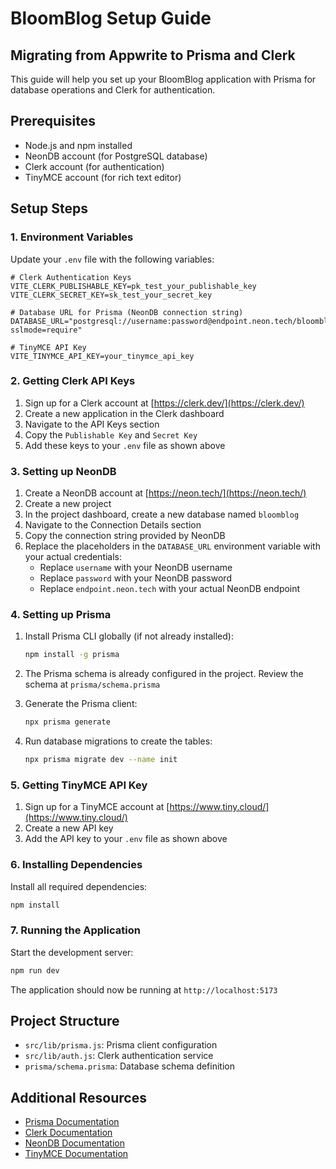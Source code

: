# BloomBlog Setup Guide

## Migrating from Appwrite to Prisma and Clerk

This guide will help you set up your BloomBlog application with Prisma for database operations and Clerk for authentication.

## Prerequisites

- Node.js and npm installed
- NeonDB account (for PostgreSQL database)
- Clerk account (for authentication)
- TinyMCE account (for rich text editor)

## Setup Steps

### 1. Environment Variables

Update your `.env` file with the following variables:

```
# Clerk Authentication Keys
VITE_CLERK_PUBLISHABLE_KEY=pk_test_your_publishable_key
VITE_CLERK_SECRET_KEY=sk_test_your_secret_key

# Database URL for Prisma (NeonDB connection string)
DATABASE_URL="postgresql://username:password@endpoint.neon.tech/bloomblog?sslmode=require"

# TinyMCE API Key
VITE_TINYMCE_API_KEY=your_tinymce_api_key
```

### 2. Getting Clerk API Keys

1. Sign up for a Clerk account at [https://clerk.dev/](https://clerk.dev/)
2. Create a new application in the Clerk dashboard
3. Navigate to the API Keys section
4. Copy the `Publishable Key` and `Secret Key`
5. Add these keys to your `.env` file as shown above

### 3. Setting up NeonDB

1. Create a NeonDB account at [https://neon.tech/](https://neon.tech/)
2. Create a new project
3. In the project dashboard, create a new database named `bloomblog`
4. Navigate to the Connection Details section
5. Copy the connection string provided by NeonDB
6. Replace the placeholders in the `DATABASE_URL` environment variable with your actual credentials:
   - Replace `username` with your NeonDB username
   - Replace `password` with your NeonDB password
   - Replace `endpoint.neon.tech` with your actual NeonDB endpoint

### 4. Setting up Prisma

1. Install Prisma CLI globally (if not already installed):
   ```bash
   npm install -g prisma
   ```

2. The Prisma schema is already configured in the project. Review the schema at `prisma/schema.prisma`

3. Generate the Prisma client:
   ```bash
   npx prisma generate
   ```

4. Run database migrations to create the tables:
   ```bash
   npx prisma migrate dev --name init
   ```

### 5. Getting TinyMCE API Key

1. Sign up for a TinyMCE account at [https://www.tiny.cloud/](https://www.tiny.cloud/)
2. Create a new API key
3. Add the API key to your `.env` file as shown above

### 6. Installing Dependencies

Install all required dependencies:

```bash
npm install
```

### 7. Running the Application

Start the development server:

```bash
npm run dev
```

The application should now be running at `http://localhost:5173`

## Project Structure

- `src/lib/prisma.js`: Prisma client configuration
- `src/lib/auth.js`: Clerk authentication service
- `prisma/schema.prisma`: Database schema definition

## Additional Resources

- [Prisma Documentation](https://www.prisma.io/docs/)
- [Clerk Documentation](https://clerk.dev/docs)
- [NeonDB Documentation](https://neon.tech/docs/)
- [TinyMCE Documentation](https://www.tiny.cloud/docs/)